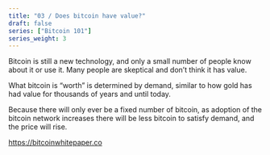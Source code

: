 ```yaml
---
title: "03 / Does bitcoin have value?"
draft: false
series: ["Bitcoin 101"]
series_weight: 3
---
```

Bitcoin is still a new technology, and only a small number of people know about it or use it. Many people are skeptical and don’t think it has value.

What bitcoin is “worth” is determined by demand, similar to how gold has had value for thousands of years and until today.

Because there will only ever be a fixed number of bitcoin, as adoption of the bitcoin network increases there will be less bitcoin to satisfy demand, and the price will rise.

https://bitcoinwhitepaper.co
